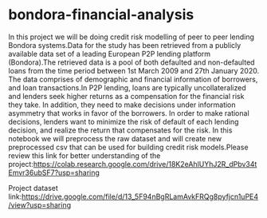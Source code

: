 # bondora-financial-analysis
In this project we will be doing credit risk modelling of peer to peer lending Bondora systems.Data for the study has been retrieved from a publicly available data set of a leading European P2P lending platform (Bondora).The retrieved data is a pool of both defaulted and non-defaulted loans from the time period between 1st March 2009 and 27th January 2020. The data comprises of demographic and financial information of borrowers, and loan transactions.In P2P lending, loans are typically uncollateralized and lenders seek higher returns as a compensation for the financial risk they take. In addition, they need to make decisions under information asymmetry that works in favor of the borrowers. In order to make rational decisions, lenders want to minimize the risk of default of each lending decision, and realize the return that compensates for the risk.
In this notebook we will preprocess the raw dataset and will create new preprocessed csv that can be used for building credit risk models.Please review this link for better understanding of the project:https://colab.research.google.com/drive/18K2eAhlUYhJ2R_dPbv34tEmvr36ubSF7?usp=sharing

Project dataset link:https://drive.google.com/file/d/13_5F94nBgRLamAvkFRQg8pyfjcn1uPE4/view?usp=sharing
